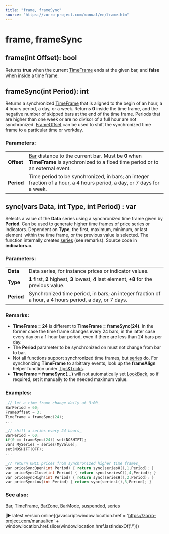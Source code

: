 ```yaml
---
title: "frame, frameSync"
source: "https://zorro-project.com/manual/en/frame.htm"
---
```


# frame, frameSync

## frame(int Offset): bool

Returns **true** when the current [TimeFrame](177_BarPeriod_TimeFrame.md) ends at the given bar, and **false** when inside a time frame.

## frameSync(int Period): int

Returns a synchronized [TimeFrame](177_BarPeriod_TimeFrame.md) that is aligned to the begin of an hour, a 4 hours period, a day, or a week. Returns **0** inside the time frame, and the negative number of skipped bars at the end of the time frame. Periods that are higher than one week or are no divisor of a full hour are not synchronized. [FrameOffset](177_BarPeriod_TimeFrame.md) can be used to shift the synchronized time frame to a particular time or workday.

### Parameters:

<table border="0"><tbody><tr><td><strong>Offset</strong></td><td><a href="bars.htm">Bar</a> distance to the current bar. Must be <strong>0</strong> when <strong>TimeFrame</strong> is synchronized to a fixed time period or to an external event.</td></tr><tr><td><strong>Period</strong></td><td>Time period to be synchronized, in bars; an integer fraction of a hour, a 4 hours period, a day, or 7 days for a week.</td></tr></tbody></table>

## sync(vars Data, int Type, int Period) : var

Selects a value of the **Data** series using a synchronized time frame given by **Period**. Can be used to generate higher time frames of price series or indicators. Dependent on **Type**, the first, maximum, minimum, or last element  within the time frame, or the previous value is selected. The function internally creates [series](091_series.md) (see remarks). Source code in **indicators.c**.

### Parameters:

<table border="0"><tbody><tr><td style="height: 23px"><strong>Data</strong></td><td style="height: 23px">Data series, for instance prices or indicator values.</td></tr><tr><td><strong>Type</strong></td><td><strong>1</strong> first, <strong>2</strong> highest, <strong>3</strong> lowest, <strong>4</strong> last element, <strong>+8</strong> for the previous value.</td></tr><tr><td><strong>Period</strong></td><td>Synchronized time period, in bars; an integer fraction of a hour, a 4 hours period, a day, or 7 days.</td></tr></tbody></table>

### Remarks:

*   **TimeFrame = 24** is different to **TimeFrame = frameSync(24)**. In the former case the time frame changes every 24 bars, in the latter case every day on a 1-hour bar period, even if there are less than 24 bars per day.
*   The **Period** parameter to be synchronized on must not change from bar to bar.
*   Not all functions support synchronized time frames, but [series](091_series.md) do. For synchonizing **TimeFrame** to arbitrary events, look up the **frameAlign** helper function under [Tips&Tricks](246_Tips_Tricks.md).
*   **TimeFrame = frameSync(...)** will not automatically set [LookBack](181_LookBack_UnstablePeriod.md), so if required, set it manually to the needed maximum value.

### Examples:

```c
_// let a time frame change daily at 3:00_
BarPeriod = 60;
FrameOffset = 3;
TimeFrame = frameSync(24);
...

_// shift a series every 24 hours_
BarPeriod = 60;
if(0 == frameSync(24)) set(NOSHIFT);
vars MySeries = series(MyValue);
set(NOSHIFT|OFF);
...

_// return OHLC prices from synchronized higher time frames_
var priceSyncOpen(int Period) { return sync(seriesO(),1,Period); }
var priceSyncClose(int Period) { return sync(seriesC(),4,Period); }
var priceSyncHigh(int Period) { return sync(seriesH(),2,Period); }
var priceSyncLow(int Period) { return sync(seriesL(),3,Period); }
```

### See also:

[Bar](005_Bars_and_Candles.md), [TimeFrame](177_BarPeriod_TimeFrame.md), [BarZone](assetzone.md), [BarMode](200_BarMode.md), [suspended](suspended.md), [series](091_series.md)

[► latest version online](javascript:window.location.href = 'https://zorro-project.com/manual/en' + window.location.href.slice\(window.location.href.lastIndexOf\('/'\)\))